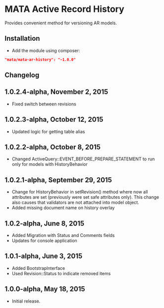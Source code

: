 MATA Active Record History
==========================================

Provides convenient method for versioning AR models.

Installation
------------

- Add the module using composer:

```json
"mata/mata-ar-history": "~1.0.0"
```

Changelog
---------

## 1.0.2.4-alpha, November 2, 2015

- Fixed switch between revisions

## 1.0.2.3-alpha, October 12, 2015

- Updated logic for getting table alias

## 1.0.2.2-alpha, October 8, 2015

- Changed ActiveQuery::EVENT_BEFORE_PREPARE_STATEMENT to run only for models with HistoryBehavior  

## 1.0.2.1-alpha, September 29, 2015

- Change for HistoryBehavior in setRevision() method where now all attributes are set (previously were set safe attributes only). This change also causes that validators are not attached into model object.
- Added missing document name on history overlay

## 1.0.2-alpha, June 8, 2015

- Added Migration with Status and Comments fields
- Updates for console application

## 1.0.1-alpha, June 3, 2015

- Added BootstrapInterface
- Used Revision::Status to indicate removed items


## 1.0.0-alpha, May 18, 2015

- Initial release.
